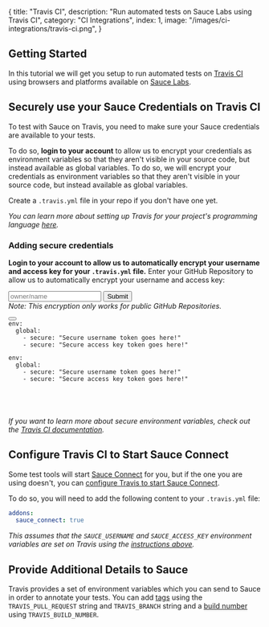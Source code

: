 {
  title: "Travis CI",
  description: "Run automated tests on Sauce Labs using Travis CI",
  category: "CI Integrations",
  index: 1,
  image: "/images/ci-integrations/travis-ci.png",
}

## Getting Started

In this tutorial we will get you setup to run automated tests on
[Travis CI](https://travis-ci.org/) using browsers and platforms available on
[Sauce Labs](https://saucelabs.com).

## Securely use your Sauce Credentials on Travis CI

To test with Sauce on Travis, you need to make sure your Sauce credentials are available to your tests.

<span class="show-when-un-authenticated">To do so, <b>login to your account</b> to allow us to encrypt your credentials as environment variables so that they aren't visible in your source code, but instead available as global variables.</span>
<span class="show-when-authenticated">To do so, we will encrypt your credentials as environment variables so that they aren't visible in your source code, but instead available as global variables.</span>

Create a `.travis.yml` file in your repo if you don't have one yet.

*You can learn more about setting up Travis for your project's programming language [here](http://about.travis-ci.org/docs/user/getting-started/#Getting-started).*

### Adding secure credentials

<span class="show-when-un-authenticated"><b>Login to your account to allow us to automatically encrypt your username and access key for your `.travis.yml` file.</b></span>
<span class="show-when-authenticated">Enter your GitHub Repository to allow us to automatically encrypt your username and access key:</span>
<div class="show-when-authenticated">
  <div class="control-group">
    <div class="controls">
      <input class="span4" id="repo" pattern="[^\/\s]+\/[^\/\s]+" placeholder="owner/name" required="required" type="text">
      <button class="btn" id="encrypt">Submit</button>
    </div>
  </div>
 <!--  <div class="control-group">
    <div class="controls">
      <button class="btn" id="encrypt">Encrypt</button>
    </div>
  </div> -->
  <div class="span6" id="output"></div>
  <span><em>Note: This encryption only works for public GitHub Repositories.</em></span>
</div>

<span class="show-after-encryption" style="display:none" >For the project:  <span id="project"></span>, add your secure username token and secure access key token to your `.travis.yml` file with the following:</span>

<script src="https://code.jquery.com/jquery-1.8.3.min.js"></script>
<script src="/scripts/jsencrypt.min.js"></script>


<pre><code class="lang-yaml"><div class="button-container"><button data-clipboard-target="travis-auto-encryption" class="btn btn-default clipboard"><span class="fa fa-clipboard"></span></button><div id="code-4" class="hidden">env:
  global:
    - secure: "Secure username token goes here!"
    - secure: "Secure access key token goes here!"</div></div><div class="highlight" id="travis-auto-encryption"><pre><span class="l-Scalar-Plain">env</span><span class="p-Indicator">:</span>
  <span class="l-Scalar-Plain">global</span><span class="p-Indicator">:</span>
    <span class="p-Indicator">-</span> <span class="l-Scalar-Plain">secure</span><span class="p-Indicator">:</span> <span class="s" id="encryptUsername">"Secure username token goes here!"</span>
    <span class="p-Indicator">-</span> <span class="l-Scalar-Plain">secure</span><span class="p-Indicator">:</span> <span class="s" id="encryptAccessKey">"Secure access key token goes here!"</span>
</pre></div>
</code></pre>

<span class="show-after-encryption" style="display:none" >Now you can access the `SAUCE_USERNAME` and `SAUCE_ACCESS_KEY` environment variables in your tests to authenticate with Sauce.</span>


*If you want to learn more about secure environment variables, check out the
[Travis
CI documentation](http://about.travis-ci.org/docs/user/build-configuration/#Secure-environment-variables).*

## Configure Travis CI to Start Sauce Connect

Some test tools will start [Sauce Connect](/reference/sauce-connect) for you, but if the one you are using doesn't, you can [configure Travis to start Sauce Connect](http://docs.travis-ci.com/user/sauce-connect/).

To do so, you will need to add the following content to your `.travis.yml` file:

```yaml
addons:
  sauce_connect: true
```
*This assumes that the `SAUCE_USERNAME` and `SAUCE_ACCESS_KEY` environment variables are set on Travis using the [instructions above](#adding-secure-credentials).*

## Provide Additional Details to Sauce

Travis provides a set of environment variables which you can send to Sauce in order to annotate your tests. You can add [tags](/reference/test-configuration/#tagging) using the `TRAVIS_PULL_REQUEST` string and `TRAVIS_BRANCH` string and a [build number](/reference/test-configuration/#recording-build-numbers) using `TRAVIS_BUILD_NUMBER`.